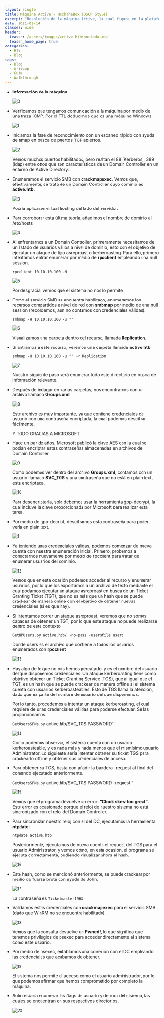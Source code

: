 ```yaml
---
layout: single
title: Máquina Active - HackTheBox (OSCP Style)
excerpt: "Resolución de la máquina Active, la cual figura en la plataforma con un nivel de dificultad Easy."
date: 2021-09-14
classes: wide
header:
  teaser: /assets/images/active-htb/portada.png
  teaser_home_page: true
categories:
  - HTB
  - Blog
tags:
  - Blog
  - Writeup
  - Guía
  - Walkthrough
---
```


+ **Información de la máquina**
	
	![0]

+ Verificamos que tengamos comunicación a la máquina por medio de una traza ICMP. Por el TTL deducimos que es una máquina Windows.

	![1]
	
+ Iniciamos la fase de reconocimiento con un escaneo rápido con ayuda de nmap en busca de puertos TCP abiertos.

	![2]
	
	Vemos muchos puertos habilitados, pero realtan el 88 (Kerberos), 389 (ldap) entre otros que son característicos de un Domain Controller en un entorno de Active Directory.
	
+ Enumeramos el servicio SMB con **crackmapexec**. Vemos que, efectivamente, se trata de un Domain Controller cuyo dominio es **active.htb**.

	![3]
	
	Podría aplicarse virtual hosting del lado del servidor.
	
+ Para corroborar esta última teoría, añadimos el nombre de dominio al /etc/hosts

	![4]
	
+ Al enfrentarnos a un Domain Controller, primeramente necesitamos de un listado de usuarios válios a nivel de dominio, esto con el objetivo de ejecutar un ataque de tipo asreproast o kerberoasting. Para ello, primero intentamos entrar enumerar por medio de **rpcclient** empleando una null session.
	
	``rpcclient 10.10.10.100 -N``

	![5]
	
	Por desgracia, vemos que el sistema no nos lo permite.
	
+ Como el servicio SMB se encuentra habilitado, enumeramos los recursos compartidos a nivel de red con **smbmap** por medio de una null session (recordemos, aún no contamos con credenciales válidas).

	``smbmap -H 10.10.10.100 -u ""``
	
	![6]
	
	Visualizamos una carpeta dentro del recurso, llamada **Replication**.
	
+ Si entramos a este recurso, veremos una carpeta llamada **active.htb**

	``smbmap -H 10.10.10.100 -u "" -r Replication``
	
	![7]
	
	Nuestro siguiente paso será enumerar todo este directorio en busca de información relevante.
	
+ Después de indagar en varias carpetas, nos encontramos con un archivo llamado **Groups.xml**

	![8]
	
	Este archivo es muy importante, ya que contiene credenciales de usuario con una contraseña encriptada, la cual podemos descifrar fácilmente.
	
	Y TODO GRACIAS A MICROSOFT
	
+ Hace un par de años, Microsoft publicó la clave AES con la cual se podían encriptar estas contraseñas almacenadas en archivos del Domain Controller.

	![9]
	
	Como podemos ver dentro del archivo **Groups.xml**, contamos con un usuario llamado **SVC_TGS** y una contraseña que no está en plain text, está encriptada.
	
	![10]
	
	Para desencriptarla, solo debemos usar la herramienta gpp-decrypt, la cual incluye la clave proporcionada por Microsoft para realizar esta tarea.

+ Por medio de gpp-decript, desciframos esta contraseña para poder verla en plain text.
	
	![11]
	
+ Ya teniendo unas credenciales válidas, podemos comenzar de nueva cuenta con nuestra enumeración inicial. Primero, probemos a conectarnos nuevamente por medio de rpcclient para tratar de enumerar usuarios del dominio.
	
	![12]
	
	Vemos que en esta ocasión podemos acceder al recurso y enumerar usuarios, por lo que los exportamos a un archivo de texto mediante el cual podamos ejecutar un ataque asreproast en busca de un Ticket Granting Ticket (TGT), que no es más que un hash que se puede crackear de manera online con el objetivo de obtener nuevas credenciales (si es que hay).

+ Si intentamos correr un ataque asreproast, veremos que no somos capaces de obtener un TGT, por lo que este ataque no puede realizarse dentro de este contexto.

	``GetNPUsers.py active.htb/ -no-pass -usersfile users``
	
	Donde users es el archivo que contiene a todos los usuarios enumerados con **rpcclient**
	
	![13]
	
+ Hay algo de lo que no nos hemos percatado, y es el nombre del usuario del que disponemos credenciales. Un ataque kerberoasting tiene como objetivo obtener un Ticket Granting Service (TGS), que al igual que el TGT, es un hash que se puede crackear de manera offline si el sistema cuenta con usuarios kerberoasteables. Esto de TGS llama la atención, dado que es parte del nombre de usuario del que disponemos.
	
	Por lo tanto, procedemos a intentar un ataque kerberoasting, el cual requiere de unas credenciales válidas para poderse efectuar. Se las proporcionamos.
	
	``GetUsersSPNs.py`` active.htb/SVC_TGS:PASSWORD``
	
	![14]
	
	Como podemos observar, el sistema cuenta con un usuario kerberoasteable, y es nada más y nada menos que el mismísimo usuario Administrator. Lo siguiente sería intentar obtener su ticket TGS para crackearlo offline y obtener sus credenciales de acceso.
	
+ Para obtener su TGS, basta con añadir la bandera -request al final del comando ejecutado anteriormente.

	``GetUsersSPNs.py`` active.htb/SVC_TGS:PASSWORD -request``
	
	![15]
	
	Vemos que el programa devuelve un error: **"Clock skew too great"**. Este error es ocasionado porque el reloj de nuestro sistema no está sincronizado con el reloj del Domain Controller.
	
+ Para sincronizar nuestro reloj con el del DC, ejecutamos la herramienta **ntpdate**:
	
	``ntpdate active.htb``
	
	Posteriormente, ejecutamos de nueva cuenta el request del TGS para el usuario Administrator, y vemos cómo, en esta ocasión, el programa se ejecuta correctamente, pudiendo visualizar ahora el hash.
	
	![16]
	
+ Este hash, como se mencionó anteriormente, se puede crackear por medio de fuerza bruta con ayuda de John.
	
	![17]
	
	La contraseña es ``Ticketmaster1968``
	
+ Validamos estas credenciales con **crackmapexec** para el servicio SMB (dado que WinRM no se encuentra habilitado).
	
	![18]
	
	Vemos que la consulta devuelve un **Pwned!**, lo que significa que tenemos privilegios de psexec para acceder directamente al sistema como este usuario.
	
+ Por medio de psexec, entablamos una conexión con el DC empleando las credenciales que acabamos de obtener.
	
	![19]
	
	El sistema nos permite el acceso como el usuario administrador, por lo que podemos afirmar que hemos comprometido por completo la máquina.

+ Solo restaría enumerar las flags de usuario y de root del sistema, las cuales se encuentran en sus respectivos directorios.
	
	![20]

[0]:/assets/images/active-htb/0.png
[1]:/assets/images/active-htb/1.png
[2]:/assets/images/active-htb/2.png
[3]:/assets/images/active-htb/3.png
[4]:/assets/images/active-htb/4.png
[5]:/assets/images/active-htb/5.png
[6]:/assets/images/active-htb/6.png
[7]:/assets/images/active-htb/7.png
[8]:/assets/images/active-htb/8.jpg
[9]:/assets/images/active-htb/9.png
[10]:/assets/images/active-htb/10.jpg
[11]:/assets/images/active-htb/11.png
[12]:/assets/images/active-htb/12.png
[13]:/assets/images/active-htb/13.png
[14]:/assets/images/active-htb/14.png
[15]:/assets/images/active-htb/15.png
[16]:/assets/images/active-htb/16.png
[17]:/assets/images/active-htb/17.png
[18]:/assets/images/active-htb/18.png
[19]:/assets/images/active-htb/19.png
[20]:/assets/images/active-htb/20.jpg